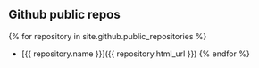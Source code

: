 Github public repos
-

{% for repository in site.github.public_repositories %}
  * [{{ repository.name }}]({{ repository.html_url }})
{% endfor %}
